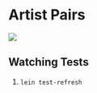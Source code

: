 
# Artist Pairs

![](https://github.com/anthonyfuentes/artist-pairs/workflows/CLJ%20Testing/badge.svg)

## Watching Tests

1. `lein test-refresh`

